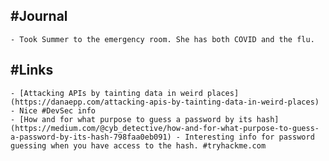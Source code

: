 ## #Journal
	- Took Summer to the emergency room. She has both COVID and the flu.
## #Links
	- [Attacking APIs by tainting data in weird places](https://danaepp.com/attacking-apis-by-tainting-data-in-weird-places) - Nice #DevSec info
	- [How and for what purpose to guess a password by its hash](https://medium.com/@cyb_detective/how-and-for-what-purpose-to-guess-a-password-by-its-hash-798faa0eb091) - Interesting info for password guessing when you have access to the hash. #tryhackme.com